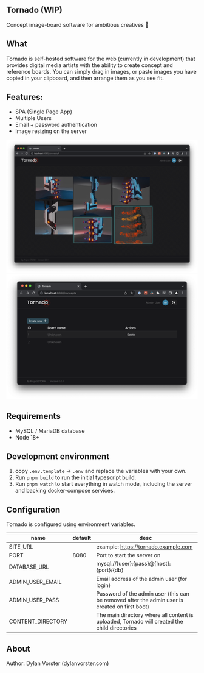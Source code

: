 ## Tornado (WIP)

Concept image-board software for ambitious creatives 🎨

## What

Tornado is self-hosted software for the web (currently in development) that provides digital media artists with the ability to create concept and reference boards.
You can simply drag in images, or paste images you have copied in your clipboard, and then arrange them as you see fit.


## Features:

* SPA (Single Page App)
* Multiple Users
* Email + password authentication
* Image resizing on the server

![](./images/screenshot.png)
![](./images/screenshot2.png)

## Requirements

* MySQL / MariaDB database
* Node 18+

## Development environment

1. copy `.env.template` -> `.env` and replace the variables with your own.
2. Run ```pnpm build``` to run the initial typescript build.
3. Run ```pnpm watch``` to start everything in watch mode, including the server and backing docker-compose services.

## Configuration

Tornado is configured using environment variables.

| name               | default | desc                                                                                           |
|--------------------|---------|------------------------------------------------------------------------------------------------|
| SITE_URL           |         | example: https://tornado.example.com                                                           |
| PORT               | 8080    | Port to start the server on                                                                    |
| DATABASE_URL       |         | mysql://{user}:{pass}@{host}:{port}/{db}                                                       |
| ADMIN_USER_EMAIL   |         | Email address of the admin user (for login)                                                    |
| ADMIN_USER_PASS    |         | Password of the admin user (this can be removed after the admin user is created on first boot) |
| CONTENT_DIRECTORY  |         | The main directory where all content is uploaded, Tornado will created the child directories   |

## About

Author: Dylan Vorster (dylanvorster.com)

